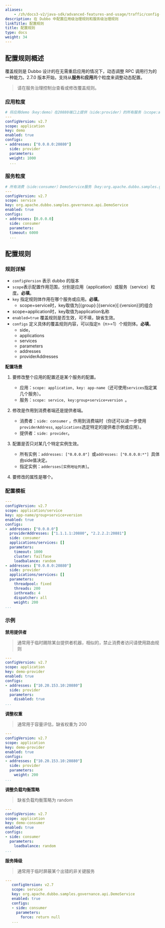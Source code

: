 ```yaml
---
aliases:
    - /zh/docs3-v2/java-sdk/advanced-features-and-usage/traffic/config-rule/
description: 在 Dubbo 中配置应用级治理规则和服务级治理规则
linkTitle: 配置规则
title: 配置规则
type: docs
weight: 34
---
```


## 配置规则概述
覆盖规则是 Dubbo 设计的在无需重启应用的情况下，动态调整 RPC 调用行为的一种能力。2.7.0 版本开始，支持从**服务**和**应用**两个粒度来调整动态配置。

> 请在服务治理控制台查看或修改覆盖规则。

### 应用粒度

```yaml
# 将应用demo（key:demo）在20880端口上提供（side:provider）的所有服务（scope:application）的权重修改为1000（weight:1000）。
---
configVersion: v2.7
scope: application
key: demo
enabled: true
configs:
- addresses: ["0.0.0.0:20880"]
  side: provider
  parameters:
  weight: 1000
  ...
```

### 服务粒度

```yaml
# 所有消费（side:consumer）DemoService服务（key:org.apache.dubbo.samples.governance.api.DemoService）的应用实例（addresses:[0.0.0.0]），超时时间修改为6000ms
---
configVersion: v2.7
scope: service
key: org.apache.dubbo.samples.governance.api.DemoService
enabled: true
configs:
- addresses: [0.0.0.0]
  side: consumer
  parameters:
  timeout: 6000
  ...
```
## 配置规则
### 规则详解
-  `configVersion` 表示 dubbo 的版本
- `scope`表示配置作用范围，分别是应用（application）或服务（service）粒度。**必填**。
- `key` 指定规则体作用在哪个服务或应用。**必填**。
    - scope=service时，key取值为[{group}:]{service}[:{version}]的组合
- scope=application时，key取值为application名称
- `enabled=true` 覆盖规则是否生效，可不填，缺省生效。
- `configs` 定义具体的覆盖规则内容，可以指定n（n>=1）个规则体。**必填**。
    - side，
    - applications
    - services
    - parameters
    - addresses
    - providerAddresses

**配置场景**
1. 要修改整个应用的配置还是某个服务的配置。
    - 应用：`scope: application, key: app-name`（还可使用`services`指定某几个服务）。
    - 服务：`scope: service, key:group+service+version `。

2. 修改是作用到消费者端还是提供者端。
    - 消费者：`side: consumer` ，作用到消费端时（你还可以进一步使用`providerAddress`, `applications`选定特定的提供者示例或应用）。
    - 提供者：`side: provider`。

3. 配置是否只对某几个特定实例生效。
    - 所有实例：`addresses: ["0.0.0.0"] `或`addresses: ["0.0.0.0:*"] `具体由side值决定。
    - 指定实例：`addersses[实例地址列表]`。

4. 要修改的属性是哪个。

### 配置模板

```yaml
---
configVersion: v2.7
scope: application/service
key: app-name/group+service+version
enabled: true
configs:
- addresses: ["0.0.0.0"]
  providerAddresses: ["1.1.1.1:20880", "2.2.2.2:20881"]
  side: consumer
  applications/services: []
  parameters:
    timeout: 1000
    cluster: failfase
    loadbalance: random
- addresses: ["0.0.0.0:20880"]
  side: provider
  applications/services: []
  parameters:
    threadpool: fixed
    threads: 200
    iothreads: 4
    dispatcher: all
    weight: 200
...
```

### 示例

**禁用提供者**
> 通常用于临时踢除某台提供者机器，相似的，禁止消费者访问请使用路由规则
   ```yaml
   ---
   configVersion: v2.7
   scope: application
   key: demo-provider
   enabled: true
   configs:
   - addresses: ["10.20.153.10:20880"]
     side: provider
     parameters:
       disabled: true
   ...
   ```

**调整权重**
> 通常用于容量评估，缺省权重为 200
   ```yaml
   ---
   configVersion: v2.7
   scope: application
   key: demo-provider
   enabled: true
   configs:
   - addresses: ["10.20.153.10:20880"]
     side: provider
     parameters:
       weight: 200
   ...
   ```

**调整负载均衡策略**
> 缺省负载均衡策略为 random
   ```yaml
   ---
   configVersion: v2.7
   scope: application
   key: demo-consumer
   enabled: true
   configs:
   - side: consumer
     parameters:
       loadbalance: random
   ...
   ```

**服务降级**
> 通常用于临时屏蔽某个出错的非关键服务
```yaml
---
   configVersion: v2.7
   scope: service
   key: org.apache.dubbo.samples.governance.api.DemoService
   enabled: true
   configs:
   - side: consumer
     parameters:
       force: return null
   ...
```